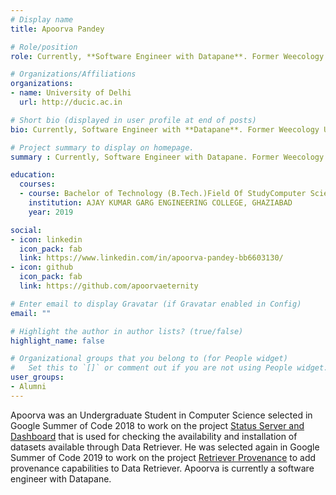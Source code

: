 ```yaml
---
# Display name
title: Apoorva Pandey

# Role/position
role: Currently, **Software Engineer with Datapane**. Former Weecology Undergrad Software Developer

# Organizations/Affiliations
organizations:
- name: University of Delhi
  url: http://ducic.ac.in

# Short bio (displayed in user profile at end of posts)
bio: Currently, Software Engineer with **Datapane**. Former Weecology Undergrad Software Developer

# Project summary to display on homepage.
summary : Currently, Software Engineer with Datapane. Former Weecology Undergrad Software Developer

education:
  courses:
  - course: Bachelor of Technology (B.Tech.)Field Of StudyComputer Science
    institution: AJAY KUMAR GARG ENGINEERING COLLEGE, GHAZIABAD
    year: 2019

social:
- icon: linkedin
  icon_pack: fab
  link: https://www.linkedin.com/in/apoorva-pandey-bb6603130/
- icon: github
  icon_pack: fab
  link: https://github.com/apoorvaeternity

# Enter email to display Gravatar (if Gravatar enabled in Config)
email: ""

# Highlight the author in author lists? (true/false)
highlight_name: false

# Organizational groups that you belong to (for People widget)
#   Set this to `[]` or comment out if you are not using People widget.
user_groups:
- Alumni
---
```


Apoorva was an Undergraduate Student in Computer Science selected in Google Summer of Code 2018 to work on the project [Status Server and Dashboard](https://summerofcode.withgoogle.com/projects/#5776516101701632) that is used for checking the availability and installation of datasets available through Data Retriever. He was selected again in Google Summer of Code 2019 to work on the project [Retriever Provenance](https://summerofcode.withgoogle.com/projects/#5933660455305216) to add provenance capabilities to Data Retriever. Apoorva is currently a software engineer with Datapane.
